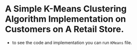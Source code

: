 # A Simple K-Means Clustering Algorithm Implementation on Customers on A Retail Store.
- to see the code and implementation you can run `KMeans` file.
